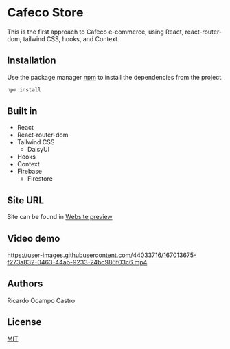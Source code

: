 # Cafeco Store

This is the first approach to Cafeco e-commerce, using React, react-router-dom, tailwind CSS, hooks, and Context.


## Installation

Use the package manager [npm](https://www.npmjs.com/) to install the dependencies from the project.

```bash
npm install
```

## Built in

- React
- React-router-dom
- Tailwind CSS
  - DaisyUI
- Hooks
- Context
- Firebase
  - Firestore

## Site URL
Site can be found in [Website preview](https://cafeco-store.netlify.app/)

## Video demo
https://user-images.githubusercontent.com/44033716/167013675-f273a832-0463-44ab-9233-24bc986f03c6.mp4

## Authors
Ricardo Ocampo Castro

## License
[MIT](https://choosealicense.com/licenses/mit/)
